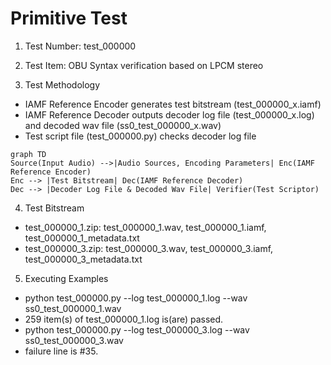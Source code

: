 # Primitive Test

1. Test Number: test_000000

2. Test Item: OBU Syntax verification based on LPCM stereo

3. Test Methodology
- IAMF Reference Encoder generates test bitstream (test_000000_x.iamf)
- IAMF Reference Decoder outputs decoder log file (test_000000_x.log) and decoded wav file (ss0_test_000000_x.wav)
- Test script file (test_000000.py) checks decoder log file

```mermaid
graph TD
Source(Input Audio) -->|Audio Sources, Encoding Parameters| Enc(IAMF Reference Encoder)
Enc --> |Test Bitstream| Dec(IAMF Reference Decoder)
Dec --> |Decoder Log File & Decoded Wav File| Verifier(Test Scriptor)
```

4. Test Bitstream
- test_000000_1.zip: test_000000_1.wav, test_000000_1.iamf, test_000000_1_metadata.txt
- test_000000_3.zip: test_000000_3.wav, test_000000_3.iamf, test_000000_3_metadata.txt

5. Executing Examples
- python test_000000.py --log test_000000_1.log --wav ss0_test_000000_1.wav
 - 259 item(s) of test_000000_1.log is(are) passed.
- python test_000000.py --log test_000000_3.log --wav ss0_test_000000_3.wav
 - failure line is #35.

